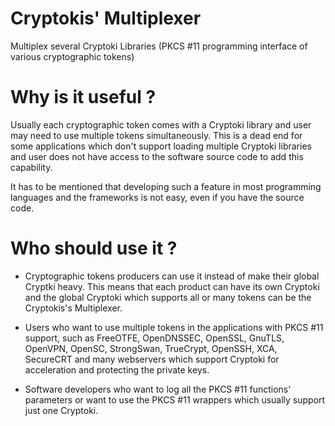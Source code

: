 # Cryptokis' Multiplexer
Multiplex several Cryptoki Libraries (PKCS #11 programming interface of various cryptographic tokens)

# Why is it useful ?
Usually each cryptographic token comes with a Cryptoki library and user may need to use multiple tokens simultaneously. This is a dead end for some applications which don't support loading multiple Cryptoki libraries and user does not have access to the software source code to add this capability.

It has to be mentioned that developing such a feature in most programming languages and the frameworks is not easy, even if you have the source code.

# Who should use it ?
- Cryptographic tokens producers can use it instead of make their global Cryptki heavy. This means that each product can have its own Cryptoki and the global Cryptoki which supports all or many tokens can be the Cryptokis's Multiplexer.

- Users who want to use multiple tokens in the applications with PKCS #11 support, such as FreeOTFE, OpenDNSSEC, OpenSSL, GnuTLS, OpenVPN, OpenSC, StrongSwan, TrueCrypt, OpenSSH, XCA, SecureCRT and many webservers which support Cryptoki for acceleration and protecting the private keys.

- Software developers who want to log all the PKCS #11 functions' parameters or want to use the PKCS #11 wrappers which usually support just one Cryptoki.


